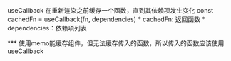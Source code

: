 useCallback 在重新渲染之前缓存一个函数，直到其依赖项发生变化
    const cachedFn = useCallback(fn, dependencies)
    * cachedFn: 返回函数
    * dependencies：依赖项列表

*** 使用memo能缓存组件，但无法缓存传入的函数，所以传入的函数应该使用 useCallback